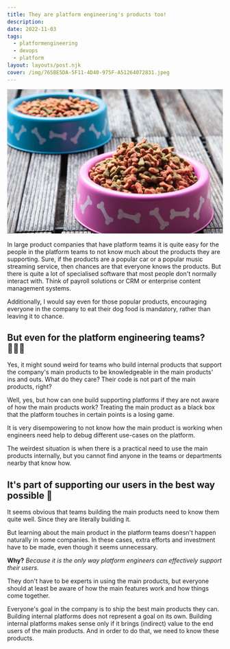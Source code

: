 ```yaml
---
title: They are platform engineering's products too!
description: 
date: 2022-11-03
tags:
  - platformengineering
  - devops
  - platform
layout: layouts/post.njk
cover: /img/765BE5DA-5F11-4D40-975F-A51264072831.jpeg
---
```


![](/img/765BE5DA-5F11-4D40-975F-A51264072831.jpeg)

In large product companies that have platform teams it is quite easy for the people in the platform teams to not know much about the products they are supporting. Sure, if the products are a popular car or a popular music streaming service, then chances are that everyone knows the products. But there is quite a lot of specialised software that most people don't normally interact with. Think of payroll solutions or CRM or enterprise content management systems. 

Additionally, I would say even for those popular products, encouraging everyone in the company to eat their dog food is mandatory, rather than leaving it to chance.

## But even for the platform engineering teams? 🧑‍🤝‍🧑

Yes, it might sound weird for teams who build internal products that support the company's main products to be knowledgeable in the main products' ins and outs. What do they care? Their code is not part of the main products, right?

Well, yes, but how can one build supporting platforms if they are not aware of how the main products work? Treating the main product as a black box that the platform touches in certain points is a losing game.

It is very disempowering to not know how the main product is working when engineers need help to debug different use-cases on the platform. 

The weirdest situation is when there is a practical need to use the main products internally, but you cannot find anyone in the teams or departments nearby that know how.

## It's part of supporting our users in the best way possible 💪

It seems obvious that teams building the main products need to know them quite well. Since they are literally building it.

But learning about the main product in the platform teams doesn't happen naturally in some companies. In these cases, extra efforts and investment have to be made, even though it seems unnecessary.

**Why?** *Because it is the only way platform engineers can effectively support their users.*

They don't have to be experts in using the main products, but everyone should at least be aware of how the main features work and how things come together. 

Everyone's goal in the company is to ship the best main products they can. Building internal platforms does not represent a goal on its own. Building internal platforms makes sense only if it brings (indirect) value to the end users of the main products. And in order to do that, we need to know these products.